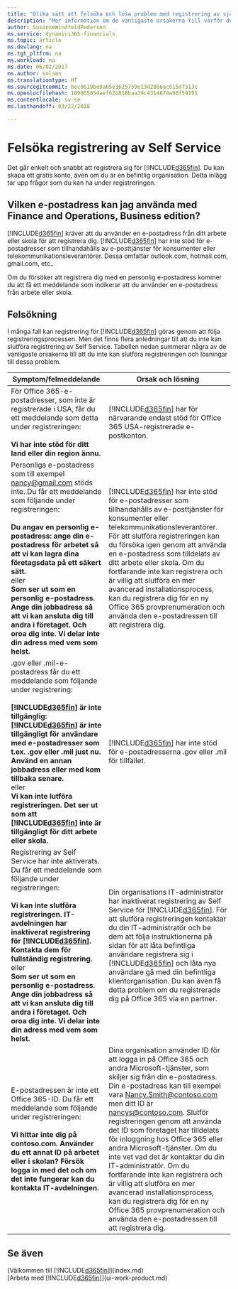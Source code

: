 ```yaml
---
title: "Olika sätt att felsöka och lösa problem med registrering av självservice | Microsoft Docs"
description: "Mer information om de vanligaste orsakerna till varför du inte kan slutföra registreringen av Finance and Operations, Business edition och hur du åtgärdar dem."
author: SusanneWindfeldPedersen
ms.service: dynamics365-financials
ms.topic: article
ms.devlang: na
ms.tgt_pltfrm: na
ms.workload: na
ms.date: 06/02/2017
ms.author: solsen
ms.translationtype: HT
ms.sourcegitcommit: bec0619be0a65e3625759e13d2866ac615d7513c
ms.openlocfilehash: 109865854aef62b818baa39c4314874a98f59191
ms.contentlocale: sv-se
ms.lasthandoff: 03/22/2018

---
```

# <a name="troubleshooting-self-service-sign-up"></a>Felsöka registrering av Self Service
Det går enkelt och snabbt att registrera sig för [!INCLUDE[d365fin](includes/d365fin_md.md)]. Du kan skapa ett gratis konto, även om du är en befintlig organisation. Detta inlägg tar upp frågor som du kan ha under registreringen.

## <a name="what-email-address-can-i-use-with-finance-and-operations-business-edition"></a>Vilken e-postadress kan jag använda med Finance and Operations, Business edition?
[!INCLUDE[d365fin](includes/d365fin_md.md)] kräver att du använder en e-postadress från ditt arbete eller skola för att registrera dig. [!INCLUDE[d365fin](includes/d365fin_md.md)] har inte stöd för e-postadresser som tillhandahålls av e-posttjänster för konsumenter eller telekommunikationsleverantörer. Dessa omfattar outlook.com, hotmail.com, gmail.com, etc..

Om du försöker att registrera dig med en personlig e-postadress kommer du att få ett meddelande som indikerar att du använder en e-postadress från arbete eller skola.

## <a name="troubleshooting"></a>Felsökning
I många fall kan registrering för [!INCLUDE[d365fin](includes/d365fin_md.md)] göras genom att följa registreringsprocessen. Men det finns flera anledningar till att du inte kan slutföra registrering av Self Service. Tabellen nedan summerar några av de vanligaste orsakerna till att du inte kan slutföra registreringen och lösningar till dessa problem.

| Symptom/felmeddelande | Orsak och lösning |
| --- | --- |
| För Office 365-e-postadresser, som inte är registrerade i USA, får du ett meddelande som detta under registreringen:<br /><br />**Vi har inte stöd för ditt land eller din region ännu.** |[!INCLUDE[d365fin](includes/d365fin_md.md)] har för närvarande endast stöd för Office 365 USA-registrerade e-postkonton. |
| Personliga e-postadress som till exempel nancy@gmail.com stöds inte. Du får ett meddelande som följande under registreringen:<br /><br />**Du angav en personlig e-postadress: ange din e-postadress för arbetet så att vi kan lagra dina företagsdata på ett säkert sätt.**<br> eller <br> **Som ser ut som en personlig e-postadress. Ange din jobbadress så att vi kan ansluta dig till andra i företaget. Och oroa dig inte. Vi delar inte din adress med vem som helst.** |[!INCLUDE[d365fin](includes/d365fin_md.md)] har inte stöd för e-postadresser som tillhandahålls av e-posttjänster för konsumenter eller telekommunikationsleverantörer. För att slutföra registreringen kan du försöka igen genom att använda en e-postadress som tilldelats av ditt arbete eller skola. Om du fortfarande inte kan registrera och är villig att slutföra en mer avancerad installationsprocess, kan du registrera dig för en ny Office 365 provprenumeration och använda den e-postadressen till att registrera dig. |
| .gov eller .mil-e-postadress får du ett meddelande som följande under registrering:<br /><br />**[!INCLUDE[d365fin](includes/d365fin_md.md)] är inte tillgänglig: [!INCLUDE[d365fin](includes/d365fin_md.md)] är inte tillgängligt för användare med e-postadresser som t.ex. .gov eller .mil just nu. Använd en annan jobbadress eller med kom tillbaka senare.** <br>eller <br>**Vi kan inte lutföra registreringen. Det ser ut som att [!INCLUDE[d365fin](includes/d365fin_md.md)] inte är tillgängligt för ditt arbete eller skola.** |[!INCLUDE[d365fin](includes/d365fin_md.md)] har inte stöd för e-postadresserna .gov eller .mil för tillfället. |
| Registrering av Self Service har inte aktiverats. Du får ett meddelande som följande under registreringen:<br /><br />**Vi kan inte slutföra registreringen. IT-avdelningen har inaktiverat registrering för [!INCLUDE[d365fin](includes/d365fin_md.md)]. Kontakta dem för fullständig registrering.** <br>eller <br> **Som ser ut som en personlig e-postadress. Ange din jobbadress så att vi kan ansluta dig till andra i företaget. Och oroa dig inte. Vi delar inte din adress med vem som helst.** |Din organisations IT-administratör har inaktiverat registrering av Self Service för [!INCLUDE[d365fin](includes/d365fin_md.md)]. För att slutföra registreringen kontaktar du din IT-administratör och be dem att följa instruktionerna på sidan för att låta befintliga användare registrera sig i [!INCLUDE[d365fin](includes/d365fin_md.md)] och låta nya användare gå med din befintliga klientorganisation. Du kan även få detta problem om du registrerade dig på Office 365 via en partner. |
| E-postadressen är inte ett Office 365-ID. Du får ett meddelande som följande under registreringen:<br /><br />**Vi hittar inte dig på contoso.com. Använder du ett annat ID på arbetet eller i skolan? Försök logga in med det och om det inte fungerar kan du kontakta IT-avdelningen.** |Dina organisation använder ID för att logga in på Office 365 och andra Microsoft-tjänster, som skiljer sig från din e-postadress. Din e-postadress kan till exempel vara Nancy.Smith@contoso.com men ditt ID är nancys@contoso.com. Slutför registreringen genom att använda det ID som företaget har tilldelats för inloggning hos Office 365 eller andra Microsoft-tjänster. Om du inte vet vad det är kontaktar du din IT-administratör. Om du fortfarande inte kan registrera och är villig att slutföra en mer avancerad installationsprocess, kan du registrera dig för en ny Office 365 provprenumeration och använda den e-postadressen till att registrera dig. |

## <a name="see-also"></a>Se även
[Välkommen till [!INCLUDE[d365fin](includes/d365fin_long_md.md)]](index.md)  
[Arbeta med [!INCLUDE[d365fin](includes/d365fin_md.md)]](ui-work-product.md)

